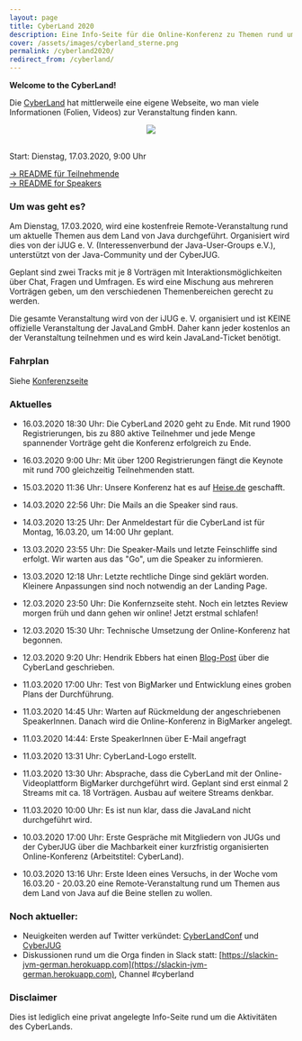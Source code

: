 ```yaml
---
layout: page
title: CyberLand 2020
description: Eine Info-Seite für die Online-Konferenz zu Themen rund um Java
cover: /assets/images/cyberland_sterne.png
permalink: /cyberland2020/
redirect_from: /cyberland/
---
```


**Welcome to the CyberLand!**

Die [CyberLand](https://cyberland.ijug.eu/2020-03/) hat mittlerweile eine eigene Webseite, wo man viele Informationen (Folien, Videos) zur Veranstaltung finden kann.

<p>
    <div align="center">
        <img src="/assets/images/cyberland_sterne.png" />
    </div>
</p>

<br/>
<blink>Start: Dienstag, 17.03.2020, 9:00 Uhr</blink>
<br/>

[-&gt; README für Teilnehmende](./teilnehmendeninfos)  
[-&gt; README for Speakers](./speakerinfo)

### Um was geht es?

Am Dienstag, 17.03.2020,  wird eine kostenfreie Remote-Veranstaltung rund um aktuelle Themen aus dem Land von Java durchgeführt.
Organisiert wird dies von der iJUG e. V. (Interessenverbund der Java-User-Groups e.V.), unterstützt von der Java-Community und der CyberJUG.

Geplant sind zwei Tracks mit je 8 Vorträgen mit Interaktionsmöglichkeiten über Chat, Fragen und Umfragen.
Es wird eine Mischung aus mehreren Vorträgen geben, um den verschiedenen Themenbereichen gerecht zu werden. 

Die gesamte Veranstaltung wird von der iJUG e. V. organisiert und ist KEINE offizielle Veranstaltung der JavaLand GmbH.
Daher kann jeder kostenlos an der Veranstaltung teilnehmen und es wird kein JavaLand-Ticket benötigt.

### Fahrplan

Siehe [Konferenzseite](https://www.bigmarker.com/series/cyberland/series_summit)  


### Aktuelles

* 16.03.2020 18:30 Uhr: Die CyberLand 2020 geht zu Ende. Mit rund 1900 Registrierungen, bis zu 880 aktive Teilnehmer und jede Menge spannender Vorträge geht die Konferenz erfolgreich zu Ende.

* 16.03.2020 9:00 Uhr: Mit über 1200 Registrierungen fängt die Keynote mit rund 700 gleichzeitig Teilnehmenden statt.

* 15.03.2020 11:36 Uhr: Unsere Konferenz hat es auf [Heise.de](https://www.heise.de/developer/meldung/Statt-JavaLand-Community-richtet-Cyberland-aus-4681642.html) geschafft.

* 14.03.2020 22:56 Uhr: Die Mails an die Speaker sind raus.

* 14.03.2020 13:25 Uhr: Der Anmeldestart für die CyberLand ist für Montag, 16.03.20, um 14:00 Uhr geplant.

* 13.03.2020 23:55 Uhr: Die Speaker-Mails und letzte Feinschliffe sind erfolgt. Wir warten aus das "Go", um die Speaker zu informieren.

* 13.03.2020 12:18 Uhr: Letzte rechtliche Dinge sind geklärt worden. Kleinere Anpassungen sind noch notwendig an der Landing Page.

* 12.03.2020 23:50 Uhr: Die Konfernzseite steht. Noch ein letztes Review morgen früh und dann gehen wir online! Jetzt erstmal schlafen!

* 12.03.2020 15:30 Uhr: Technische Umsetzung der Online-Konferenz hat begonnen.

* 12.03.2020 9:20 Uhr: Hendrik Ebbers hat einen [Blog-Post](https://guigarage.com/2020/03/12/cyberland.html) über die CyberLand geschrieben.

* 11.03.2020 17:00 Uhr: Test von BigMarker und Entwicklung eines groben Plans der Durchführung.

* 11.03.2020 14:45 Uhr: Warten auf Rückmeldung der angeschriebenen SpeakerInnen. Danach wird die Online-Konferenz in BigMarker angelegt.

* 11.03.2020 14:44: Erste SpeakerInnen über E-Mail angefragt

* 11.03.2020 13:31 Uhr: CyberLand-Logo erstellt.

* 11.03.2020 13:30 Uhr: Absprache, dass die CyberLand mit der Online-Videoplattform BigMarker durchgeführt wird. Geplant sind erst einmal 2 Streams mit ca. 18 Vorträgen. Ausbau auf weitere Streams denkbar.

* 11.03.2020 10:00 Uhr: Es ist nun klar, dass die JavaLand nicht durchgeführt wird.

* 10.03.2020 17:00 Uhr: Erste Gespräche mit Mitgliedern von JUGs und der CyberJUG über die Machbarkeit einer kurzfristig organisierten Online-Konferenz (Arbeitstitel: CyberLand).

* 10.03.2020 13:16 Uhr: Erste Ideen eines Versuchs, in der Woche vom 16.03.20 - 20.03.20 eine Remote-Veranstaltung rund um Themen aus dem Land von Java auf die Beine stellen zu wollen.


### Noch aktueller:

* Neuigkeiten werden auf Twitter verkündet: [CyberLandConf](https://twitter.com/cyberlandconf) und [CyberJUG](https://twitter.com/cyberjug)
* Diskussionen rund um die Orga finden in Slack statt: [https://slackin-jvm-german.herokuapp.com](https://slackin-jvm-german.herokuapp.com), Channel #cyberland


### Disclaimer

Dies ist lediglich eine privat angelegte Info-Seite rund um die Aktivitäten des CyberLands.
